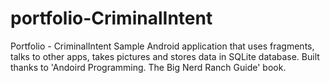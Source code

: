 # portfolio-CriminalIntent
Portfolio - CriminalIntent
Sample Android application that uses fragments, talks to other apps, takes pictures and stores data in SQLite database.
Built thanks to 'Andoird Programming. The Big Nerd Ranch Guide' book.
